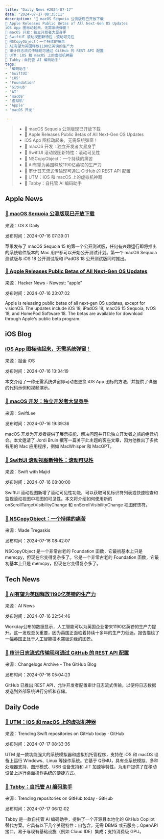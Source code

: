```yaml
---
title: "Daily News #2024-07-17"
date: "2024-07-17 08:35:11"
description: "🌟 macOS Sequoia 公测版现已开放下载
📱 Apple Releases Public Betas of All Next-Gen OS Updates
iOS App 图标动起来，无需系统弹窗！
🌟 macOS 开发：独立开发者大显身手
🎉 SwiftUI 滚动视图新特性：滚动可见性
🤯 NSCopyObject：一个持续的痛苦
🌟 AI有望为英国释放1190亿英镑的生产力
🚀 审计日志流式传输现可通过 GitHub 的 REST API 配置
🌟 UTM：iOS 和 macOS 上的虚拟机神器
🐾 Tabby：自托管 AI 编码助手"
tags: 
- '编码助手'
- 'SwiftUI'
- 'iOS'
- 'Foundation'
- 'GitHub'
- 'AI'
- 'macOS'
- '虚拟机'
- 'Apple'
- 'macOS 开发'

---
```


> - 🌟 macOS Sequoia 公测版现已开放下载
> - 📱 Apple Releases Public Betas of All Next-Gen OS Updates
> - iOS App 图标动起来，无需系统弹窗！
> - 🌟 macOS 开发：独立开发者大显身手
> - 🎉 SwiftUI 滚动视图新特性：滚动可见性
> - 🤯 NSCopyObject：一个持续的痛苦
> - 🌟 AI有望为英国释放1190亿英镑的生产力
> - 🚀 审计日志流式传输现可通过 GitHub 的 REST API 配置
> - 🌟 UTM：iOS 和 macOS 上的虚拟机神器
> - 🐾 Tabby：自托管 AI 编码助手

## Apple News

### [🌟 macOS Sequoia 公测版现已开放下载](https://osxdaily.com/2024/07/15/macos-sequoia-public-beta-now-available-to-download-for-anyone/)

来源：OS X Daily

发布时间：2024-07-16 07:39:01

苹果发布了 macOS Sequoia 15 的第一个公开测试版，任何有兴趣运行即将推出的系统软件版本的 Mac 用户都可以开始公开测试计划。第一个 macOS Sequoia 测试版与 iOS 18 公开测试版和 iPadOS 18 公开测试版同时推出。

### [📱 Apple Releases Public Betas of All Next-Gen OS Updates](https://arstechnica.com/gadgets/2024/07/apple-releases-public-betas-of-all-next-gen-os-updates-except-for-visionos/)

来源：Hacker News - Newest: "apple"

发布时间：2024-07-16 23:07:02

Apple is releasing public betas of all next-gen OS updates, except for visionOS. The updates include iOS 18, iPadOS 18, macOS 15 Sequoia, tvOS 18, and HomePod Software 18. The betas are available for download through Apple's public beta program.

## iOS Blog

### [iOS App 图标动起来，无需系统弹窗！](https://juejin.cn/post/7392066866078302217)

来源：掘金 iOS

发布时间：2024-07-16 13:34:19

本文介绍了一种无需系统弹窗即可动态更换 iOS App 图标的方法，并提供了详细的代码示例和视频演示。

### [🌟 macOS 开发：独立开发者大显身手](https://www.avanderlee.com/swiftui/macos-development-powerful-utilities/)

来源：SwiftLee

发布时间：2024-07-16 19:39:36

macOS 开发为开发者提供了展示技能、解决问题并开启独立开发者之旅的绝佳机会。本文邀请了 Jordi Bruin 撰写一篇关于此主题的客座文章，因为他推出了多款有用的 Mac 应用程序，例如 MacWhisper 和 MacGPT。

### [🎉 SwiftUI 滚动视图新特性：滚动可见性](https://swiftwithmajid.com/2024/07/16/mastering-scrollview-in-swiftui-scroll-visibility/)

来源：Swift with Majid

发布时间：2024-07-16 08:00:00

SwiftUI 滚动视图新增了滚动可见性功能，可以获取可见标识符列表或快速检查和监视滚动视图中视图的可见性。本文将介绍如何使用新的 onScrollTargetVisibilityChange 和 onScrollVisibilityChange 视图修饰符。

### [🤯 NSCopyObject：一个持续的痛苦](https://wadetregaskis.com/nscopyobject-the-griefer-that-keeps-on-griefing/)

来源：Wade Tregaskis

发布时间：2024-07-16 08:42:07

NSCopyObject 是一个非常古老的 Foundation 函数，它最初基本上只是 memcpy，但现在它变得复杂多了。它是一个非常古老的 Foundation 函数，它最初基本上只是 memcpy，但现在它变得复杂多了。

## Tech News

### [🌟 AI有望为英国释放1190亿英镑的生产力](https://www.artificialintelligence-news.com/2024/07/16/ai-could-unleash-119-billion-in-uk-productivity/)

来源：AI News

发布时间：2024-07-16 22:54:46

Workday公布的数据显示，人工智能可以为英国企业带来1190亿英镑的生产力提升。这一发现至关重要，因为英国正面临着持续十多年的生产力低迷。报告描绘了一幅英国正处于人工智能技术突破边缘的图景。

### [🚀 审计日志流式传输现可通过 GitHub 的 REST API 配置](https://github.blog/changelog/2024-07-15-audit-log-streaming-can-now-be-configured-via-githubs-rest-api-private-beta)

来源：Changelogs Archive - The GitHub Blog

发布时间：2024-07-16 05:04:23

GitHub 已推出 REST API，允许开发者配置审计日志流式传输，以便将日志数据发送到外部系统进行分析和存储。

## Daily Code

### [🌟 UTM：iOS 和 macOS 上的虚拟机神器](https://github.com/utmapp/UTM)

来源：Trending Swift repositories on GitHub today · GitHub

发布时间：2024-07-17 08:33:36

UTM 是一款功能强大的系统模拟器和虚拟机托管程序，支持在 iOS 和 macOS 设备上运行 Windows、Linux 等操作系统。它基于 QEMU，具有全系统模拟、多种处理器支持、图形模式、USB 设备支持和 JIT 加速等特性，为用户提供了在移动设备上运行桌面操作系统的便捷方式。

### [🐾 Tabby：自托管 AI 编码助手](https://github.com/TabbyML/tabby)

来源：Trending repositories on GitHub today · GitHub

发布时间：2024-07-17 06:12:02

Tabby 是一款自托管 AI 编码助手，提供了一个开源且本地化的 GitHub Copilot 替代方案。它具有以下几个关键特性：自包含，无需 DBMS 或云服务；OpenAPI 接口，易于与现有基础设施（例如 Cloud IDE）集成；支持消费级 GPU。
